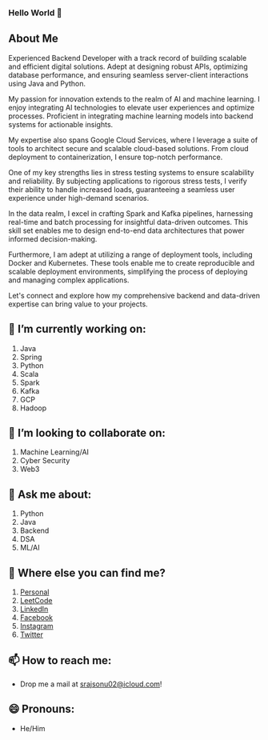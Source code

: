 ### Hello World 👋

## About Me

Experienced Backend Developer with a track record of building scalable and efficient digital solutions. Adept at designing robust APIs, optimizing database performance, and ensuring seamless server-client interactions using Java and Python.

My passion for innovation extends to the realm of AI and machine learning. I enjoy integrating AI technologies to elevate user experiences and optimize processes. Proficient in integrating machine learning models into backend systems for actionable insights.

My expertise also spans Google Cloud Services, where I leverage a suite of tools to architect secure and scalable cloud-based solutions. From cloud deployment to containerization, I ensure top-notch performance.

One of my key strengths lies in stress testing systems to ensure scalability and reliability. By subjecting applications to rigorous stress tests, I verify their ability to handle increased loads, guaranteeing a seamless user experience under high-demand scenarios.

In the data realm, I excel in crafting Spark and Kafka pipelines, harnessing real-time and batch processing for insightful data-driven outcomes. This skill set enables me to design end-to-end data architectures that power informed decision-making.

Furthermore, I am adept at utilizing a range of deployment tools, including Docker and Kubernetes. These tools enable me to create reproducible and scalable deployment environments, simplifying the process of deploying and managing complex applications.

Let's connect and explore how my comprehensive backend and data-driven expertise can bring value to your projects.



## 🔭 I’m currently working on:
  1. Java
  2. Spring
  3. Python
  4. Scala
  5. Spark
  6. Kafka
  7. GCP
  8. Hadoop


## 👯 I’m looking to collaborate on:
  1. Machine Learning/AI
  2. Cyber Security
  3. Web3

## 💬 Ask me about:
  1. Python
  2. Java
  3. Backend
  4. DSA
  5. ML/AI

## 🤔 Where else you can find me?
  1. [Personal](https://www.srajsonu.ml/)
  2. [LeetCode](https://leetcode.com/srajsonu/)
  3. [LinkedIn](https://www.linkedin.com/in/srajsonu/)
  4. [Facebook](https://www.facebook.com/srajsonu)
  5. [Instagram](https://www.instagram.com/srajsonu_/)
  6. [Twitter](https://twitter.com/srajsonu_)

## 📫 How to reach me: 
  - Drop me a mail at srajsonu02@icloud.com!

## 😄 Pronouns:
  - He/Him

